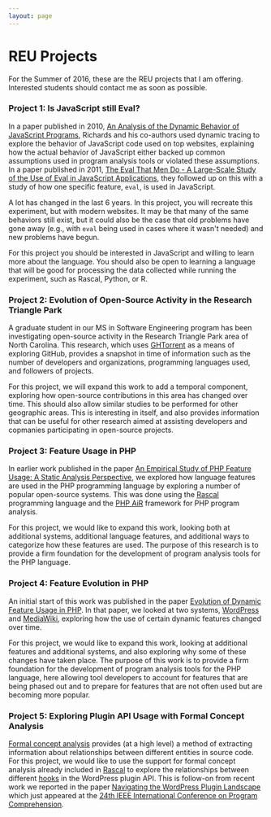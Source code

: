 ```yaml
---
layout: page
---
```


# REU Projects

For the Summer of 2016, these are the REU projects that I am offering. Interested students should contact me as soon as possible.

### Project 1: Is JavaScript still Eval?

In a paper published in 2010, [An Analysis of the Dynamic Behavior of JavaScript Programs](http://doi.acm.org/10.1145/1806596.1806598), Richards and his co-authors used dynamic tracing to explore the behavior of JavaScript code used on top websites, explaining how the actual behavior of JavaScript either backed up common assumptions used in program analysis tools or violated these assumptions. In a paper published in 2011, [The Eval That Men Do - A Large-Scale Study of the Use of Eval in JavaScript Applications](http://dx.doi.org/10.1007/978-3-642-22655-7_4), they followed up on this with a study of how one specific feature, `eval`, is used in JavaScript.

A lot has changed in the last 6 years. In this project, you will recreate this experiment, but with modern websites. It may be that many of the same behaviors still exist, but it could also be the case that old problems have gone away (e.g., with `eval` being used in cases where it wasn't needed) and new problems have begun.

For this project you should be interested in JavaScript and willing to learn more about the language. You should also be open to learning a language that will be good for processing the data collected while running the experiment, such as Rascal, Python, or R.

### Project 2: Evolution of Open-Source Activity in the Research Triangle Park

A graduate student in our MS in Software Engineering program has been investigating open-source activity in the Research Triangle Park area of North Carolina. This research, which uses [GHTorrent](http://ghtorrent.org/) as a means of exploring GitHub, provides a snapshot in time of information such as the number of developers and organizations, programming languages used, and followers of projects.

For this project, we will expand this work to add a temporal component, exploring how open-source contributions in this area has changed over time. This should also allow similar studies to be performed for other geographic areas. This is interesting in itself, and also provides information that can be useful for other research aimed at assisting developers and copmanies participating in open-source projects.

### Project 3: Feature Usage in PHP

In earlier work published in the paper [An Empirical Study of PHP Feature Usage: A Static Analysis Perspective](http://www.cs.ecu.edu/hillsma/publications/php-feature-usage.pdf), we explored how language features are used in the PHP programming language by exploring a number of popular open-source systems. This was done using the [Rascal](http://www.rascal-mpl.org/) programming language and the [PHP AiR](https://github.com/cwi-swat/php-analysis) framework for PHP program analysis.

For this project, we would like to expand this work, looking both at additional systems, additional language features, and additional ways to categorize how these features are used. The purpose of this research is to provide a firm foundation for the development of program analysis tools for the PHP language.

### Project 4: Feature Evolution in PHP

An initial start of this work was published in the paper [Evolution of Dynamic Feature Usage in PHP](http://www.cs.ecu.edu/hillsma/publications/php-dynamic-evolution.pdf). In that paper, we looked at two systems, [WordPress](https://wordpress.org/) and [MediaWiki](https://www.mediawiki.org/wiki/MediaWiki), exploring how the use of certain dynamic features changed over time. 

For this project, we would like to expand this work, looking at additional features and additional systems, and also exploring why some of these changes have taken place. The purpose of this work is to provide a firm foundation for the development of program analysis tools for the PHP language, here allowing tool developers to account for features that are being phased out and to prepare for features that are not often used but are becoming more popular.

### Project 5: Exploring Plugin API Usage with Formal Concept Analysis

[Formal concept analysis](https://en.wikipedia.org/wiki/Formal_concept_analysis) provides (at a high level) a method of extracting information about relationships between different entities in source code. For this project, we would like to use the support for formal concept analysis already included in [Rascal](http://www.rascal-mpl.org/) to explore the relationships between different [hooks](https://codex.wordpress.org/Plugin_API/Hooks) in the WordPress plugin API. This is follow-on from recent work we reported in the paper [Navigating the WordPress Plugin Landscape](http://www.cs.ecu.edu/hillsma/publications/icpc-plugins-2016.pdf) which just appeared at the [24th IEEE International Conference on Program Comprehension](http://www.program-comprehension.org/icpc16/).
